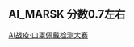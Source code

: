 ## AI_MARSK  分数0.7左右
[AI战疫·口罩佩戴检测大赛](https://www.dcjingsai.com/common/cmpt/AI%E6%88%98%E7%96%AB%C2%B7%E5%8F%A3%E7%BD%A9%E4%BD%A9%E6%88%B4%E6%A3%80%E6%B5%8B%E5%A4%A7%E8%B5%9B_%E7%AB%9E%E8%B5%9B%E4%BF%A1%E6%81%AF.html)

##
